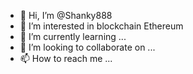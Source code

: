 - 👋 Hi, I’m @Shanky888
- 👀 I’m interested in blockchain Ethereum
- 🌱 I’m currently learning ...
- 💞️ I’m looking to collaborate on ...
- 📫 How to reach me ...

<!---
Shanky888/Shanky888 is a ✨ special ✨ repository because its `README.md` (this file) appears on your GitHub profile.
You can click the Preview link to take a look at your changes.
--->
